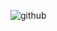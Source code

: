 ![github](https://user-images.githubusercontent.com/98864424/152740326-ca1aa292-28c5-44ff-a450-98241ddbde6a.jpg)